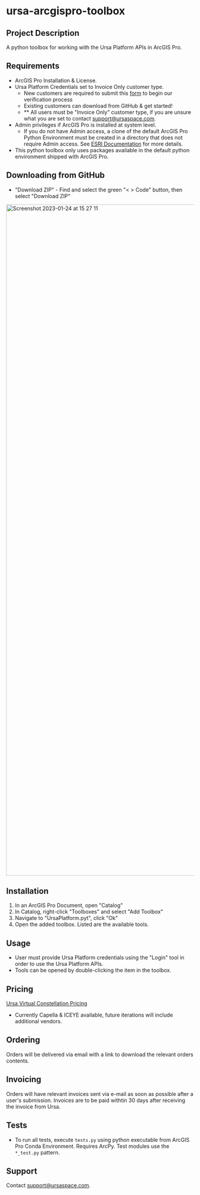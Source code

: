 # ursa-arcgispro-toolbox

## Project Description

A python toolbox for working with the Ursa Platform APIs in ArcGIS Pro.

## Requirements

- ArcGIS Pro Installation & License.
- Ursa Platform Credentials set to Invoice Only customer type.
  - New customers are required to submit this [form](https://share.hsforms.com/1OpZURWHoRfCRmRwD_3CHTg2h66d) to begin our verification process
  - Existing customers can download from GitHub & get started!
  - ** All users must be "Invoice Only" customer type, if you are unsure what you are set to contact [support@ursaspace.com](mailto:support@ursaspace.com).
- Admin privileges if ArcGIS Pro is installed at system level.
  - If you do not have Admin access, a clone of the default ArcGIS Pro Python Environment must be created in a directory that does not require Admin access. See [ESRI Documentation](https://pro.arcgis.com/en/pro-app/latest/arcpy/get-started/clone-an-environment.htm) for more details.
- This python toolbox only uses packages available in the default python environment shipped with ArcGIS Pro.

## Downloading from GitHub

- "Download ZIP" - Find and select the green "< > Code" button, then select "Download ZIP"

<img width="1800" alt="Screenshot 2023-01-24 at 15 27 11" src="https://user-images.githubusercontent.com/123033437/214444397-61d111c0-f6b6-4cbd-bbea-49637efb1a03.png">

## Installation

1. In an ArcGIS Pro Document, open "Catalog"
2. In Catalog, right-click "Toolboxes" and select "Add Toolbox"
3. Navigate to "UrsaPlatform.pyt", click "Ok"
4. Open the added toolbox. Listed are the available tools.

## Usage

- User must provide Ursa Platform credentials using the "Login" tool in order to use the Ursa Platform APIs.
- Tools can be opened by double-clicking the item in the toolbox.

## Pricing

[Ursa Virtual Constellation Pricing](https://4160389.fs1.hubspotusercontent-na1.net/hubfs/4160389/Esri%20Links/Esri-Ursa-Virtual-Constellation-Pricing-Sheet-v20230130.pdf)
- Currently Capella & ICEYE available, future iterations will include additional vendors.

## Ordering

Orders will be delivered via email with a link to download the relevant orders contents.

## Invoicing

Orders will have relevant invoices sent via e-mail as soon as possible after a user's submission. Invoices are to be paid withtin 30 days after receiving the invoice from Ursa.

## Tests

- To run all tests, execute `tests.py` using python executable from ArcGIS Pro Conda Environment. Requires ArcPy. Test modules use the `*_test.py` pattern.

## Support

Contact [support@ursaspace.com](mailto:support@ursaspace.com).
